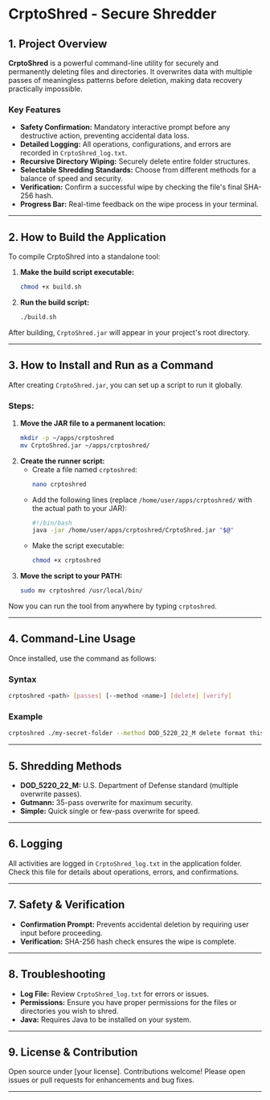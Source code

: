 # CrptoShred - Secure Shredder

## 1. Project Overview

**CrptoShred** is a powerful command-line utility for securely and permanently deleting files and directories. It overwrites data with multiple passes of meaningless patterns before deletion, making data recovery practically impossible.

### Key Features

- **Safety Confirmation:** Mandatory interactive prompt before any destructive action, preventing accidental data loss.
- **Detailed Logging:** All operations, configurations, and errors are recorded in `CrptoShred_log.txt`.
- **Recursive Directory Wiping:** Securely delete entire folder structures.
- **Selectable Shredding Standards:** Choose from different methods for a balance of speed and security.
- **Verification:** Confirm a successful wipe by checking the file's final SHA-256 hash.
- **Progress Bar:** Real-time feedback on the wipe process in your terminal.

---

## 2. How to Build the Application

To compile CrptoShred into a standalone tool:

1. **Make the build script executable:**
    ```bash
    chmod +x build.sh
    ```
2. **Run the build script:**
    ```bash
    ./build.sh
    ```
After building, `CrptoShred.jar` will appear in your project's root directory.

---

## 3. How to Install and Run as a Command

After creating `CrptoShred.jar`, you can set up a script to run it globally.

### Steps:

1. **Move the JAR file to a permanent location:**
    ```bash
    mkdir -p ~/apps/crptoshred
    mv CrptoShred.jar ~/apps/crptoshred/
    ```
2. **Create the runner script:**
    - Create a file named `crptoshred`:
        ```bash
        nano crptoshred
        ```
    - Add the following lines (replace `/home/user/apps/crptoshred/` with the actual path to your JAR):
        ```bash
        #!/bin/bash
        java -jar /home/user/apps/crptoshred/CrptoShred.jar "$@"
        ```
    - Make the script executable:
        ```bash
        chmod +x crptoshred
        ```
3. **Move the script to your PATH:**
    ```bash
    sudo mv crptoshred /usr/local/bin/
    ```
Now you can run the tool from anywhere by typing `crptoshred`.

---

## 4. Command-Line Usage

Once installed, use the command as follows:

### Syntax

```bash
crptoshred <path> [passes] [--method <name>] [delete] [verify]
```

### Example

```bash
crptoshred ./my-secret-folder --method DOD_5220_22_M delete format this
```

---

## 5. Shredding Methods

- **DOD_5220_22_M:** U.S. Department of Defense standard (multiple overwrite passes).
- **Gutmann:** 35-pass overwrite for maximum security.
- **Simple:** Quick single or few-pass overwrite for speed.

---

## 6. Logging

All activities are logged in `CrptoShred_log.txt` in the application folder. Check this file for details about operations, errors, and confirmations.

---

## 7. Safety & Verification

- **Confirmation Prompt:** Prevents accidental deletion by requiring user input before proceeding.
- **Verification:** SHA-256 hash check ensures the wipe is complete.

---

## 8. Troubleshooting

- **Log File:** Review `CrptoShred_log.txt` for errors or issues.
- **Permissions:** Ensure you have proper permissions for the files or directories you wish to shred.
- **Java:** Requires Java to be installed on your system.

---

## 9. License & Contribution

Open source under [your license]. Contributions welcome! Please open issues or pull requests for enhancements and bug fixes.

---